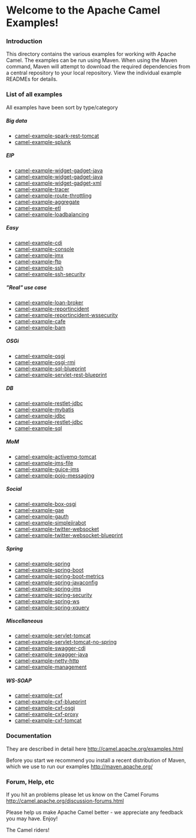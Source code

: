 # Welcome to the Apache Camel Examples!

### Introduction

This directory contains the various examples for working with Apache
Camel. The examples can be run using Maven. When using the Maven
command, Maven will attempt to download the required dependencies from a
central repository to your local repository.
View the individual example READMEs for details.

### List of all examples

All examples have been sort by type/category


##### Big data

* [camel-example-spark-rest-tomcat](camel-example-spark-rest-tomcat/README.md)
* [camel-example-splunk](camel-example-splunk/README.md)

##### EIP

* [camel-example-widget-gadget-java](camel-example-widget-gadget-cdi/README.md)
* [camel-example-widget-gadget-java](camel-example-widget-gadget-java/README.md)
* [camel-example-widget-gadget-xml](camel-example-widget-gadget-xml/README.md)
* [camel-example-tracer](camel-example-tracer/README.md)
* [camel-example-route-throttling](camel-example-route-throttling/README.md)
* [camel-example-aggregate](camel-example-aggregate/README.md)
* [camel-example-etl](camel-example-etl/README.md)
* [camel-example-loadbalancing](camel-example-loadbalancing/README.md)

##### Easy

* [camel-example-cdi](camel-example-cdi/README.md)
* [camel-example-console](camel-example-console/README.md)
* [camel-example-jmx](camel-example-jmx/README.md)
* [camel-example-ftp](camel-example-ftp/README.md)
* [camel-example-ssh](camel-example-ssh/README.md)
* [camel-example-ssh-security](camel-example-ssh-security/README.md)

##### "Real" use case

* [camel-example-loan-broker](camel-example-loan-broker/README.md)
* [camel-example-reportincident](camel-example-reportincident/README.md)
* [camel-example-reportincident-wssecurity](camel-example-reportincident-wssecurity/README.md)
* [camel-example-cafe](camel-example-cafe/README.md)
* [camel-example-bam](camel-example-bam/README.md)

##### OSGi

* [camel-example-osgi](camel-example-osgi/README.md)
* [camel-example-osgi-rmi](camel-example-osgi-rmi/README.md)
* [camel-example-sql-blueprint](camel-example-sql-blueprint/README.md)
* [camel-example-servlet-rest-blueprint](camel-example-servlet-rest-blueprint/README.md)

##### DB

* [camel-example-restlet-jdbc](camel-example-restlet-jdbc/README.md)
* [camel-example-mybatis](camel-example-mybatis/README.md)
* [camel-example-jdbc](camel-example-jdbc/README.md)
* [camel-example-restlet-jdbc](camel-example-restlet-jdbc/README.md)
* [camel-example-sql](camel-example-sql/README.md)

##### MoM  

* [camel-example-activemq-tomcat](camel-example-activemq-tomcat/README.md)
* [camel-example-jms-file](camel-example-jms-file/README.md)
* [camel-example-guice-jms](camel-example-guice-jms/README.md)
* [camel-example-pojo-messaging](camel-example-pojo-messaging/README.md)

##### Social

* [camel-example-box-osgi](camel-example-box-osgi/README.md)
* [camel-example-gae](camel-example-gae/README.md)
* [camel-example-gauth](camel-example-gauth/README.md)
* [camel-example-simplejirabot](camel-example-simplejirabot/README.md)
* [camel-example-twitter-websocket](camel-example-twitter-websocket/README.md)
* [camel-example-twitter-websocket-blueprint](camel-example-twitter-websocket-blueprint/README.md)

##### Spring

* [camel-example-spring](camel-example-spring/README.md)
* [camel-example-spring-boot](camel-example-spring-boot/README.md)
* [camel-example-spring-boot-metrics](camel-example-spring-boot-metrics/README.md)
* [camel-example-spring-javaconfig](camel-example-spring-javaconfig/README.md)
* [camel-example-spring-jms](camel-example-spring-jms/README.md)
* [camel-example-spring-security](camel-example-spring-security/README.md)
* [camel-example-spring-ws](camel-example-spring-ws/README.md)
* [camel-example-spring-xquery](camel-example-spring-xquery/README.md)

##### Miscellaneous

* [camel-example-servlet-tomcat](camel-example-servlet-tomcat/README.md)
* [camel-example-servlet-tomcat-no-spring](camel-example-servlet-tomcat-no-spring/README.md)
* [camel-example-swagger-cdi](camel-example-swagger-cdi/README.md)
* [camel-example-swagger-java](camel-example-swagger-java/README.md)
* [camel-example-netty-http](camel-example-netty-http/README.md)
* [camel-example-management](camel-example-management/README.md)

##### WS-SOAP

* [camel-example-cxf](camel-example-cxf/README.md)
* [camel-example-cxf-blueprint](camel-example-cxf-blueprint/README.md)
* [camel-example-cxf-osgi](camel-example-cxf-osgi/README.md)
* [camel-example-cxf-proxy](camel-example-cxf-proxy/README.md)
* [camel-example-cxf-tomcat](camel-example-cxf-tomcat/README.md)

### Documentation

They are described in detail here <http://camel.apache.org/examples.html>

Before you start we recommend you install a recent distribution of Maven, which we use to run our examples <http://maven.apache.org/>

### Forum, Help, etc

If you hit an problems please let us know on the Camel Forums <http://camel.apache.org/discussion-forums.html>

Please help us make Apache Camel better - we appreciate any feedback you may
have.  Enjoy!

The Camel riders!
